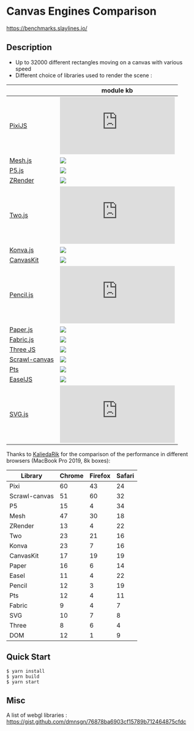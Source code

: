 # Canvas Engines Comparison

https://benchmarks.slaylines.io/

## Description

- Up to 32000 different rectangles moving on a canvas with various speed
- Different choice of libraries used to render the scene :

|                                                            | module kb                                                  |
| ---------------------------------------------------------- | ---------------------------------------------------------- |
| [PixiJS](https://www.pixijs.com)                           | ![](https://badgen.net/bundlephobia/min/pixi.js)           |
| [Mesh.js](https://github.com/mesh-js/mesh.js)              | ![](https://badgen.net/bundlephobia/min/@mesh.js/core)     |
| [P5.js](https://p5js.org)                                  | ![](https://badgen.net/bundlephobia/min/p5)                |
| [ZRender](https://github.com/ecomfe/zrender)               | ![](https://badgen.net/bundlephobia/min/zrender)           |
| [Two.js](https://two.js.org/)                              | ![](https://badgen.net/bundlephobia/min/two.js)            |
| [Konva.js](https://konvajs.org/)                           | ![](https://badgen.net/bundlephobia/min/konva)             |
| [CanvasKit](https://skia.org/docs/user/modules/canvaskit/) | ![](https://badgen.net/bundlephobia/min/canvaskit-wasm)    |
| [Pencil.js](https://pencil.js.org/)                        | ![](https://badgen.net/bundlephobia/min/pencil.js)         |
| [Paper.js](http://paperjs.org/)                            | ![](https://badgen.net/bundlephobia/min/paper)             |
| [Fabric.js](http://fabricjs.com/)                          | ![](https://badgen.net/bundlephobia/min/fabric)            |
| [Three JS](https://threejs.org/)                           | ![](https://badgen.net/bundlephobia/min/three)             |
| [Scrawl-canvas](https://scrawl-v8.rikweb.org.uk/)          | ![](https://badgen.net/bundlephobia/min/scrawl-canvas)     |
| [Pts](https://github.com/williamngan/pts)                  | ![](https://badgen.net/bundlephobia/min/pts)               |
| [EaselJS](https://github.com/CreateJS/EaselJS)             | ![](https://badgen.net/bundlephobia/min/@createjs/easeljs) |
| [SVG.js](https://github.com/svgdotjs/svg.js)               | ![](https://badgen.net/bundlephobia/min/@svgdotjs/svg.js)  |


Thanks to [KaliedaRik](https://github.com/KaliedaRik) for the comparison of the performance in different browsers (MacBook Pro 2019, 8k boxes):

| Library | Chrome | Firefox | Safari |
| --- | --- | --- | --- |
| Pixi | 60 | 43 | 24 |
| Scrawl-canvas | 51 | 60 | 32 |
| P5 | 15 | 4 | 34 |
| Mesh | 47 | 30 | 18 |
| ZRender | 13 | 4 | 22 |
| Two | 23 | 21 | 16 |
| Konva | 23 | 7 | 16 |
| CanvasKit | 17 | 19 | 19 |
| Paper | 16 | 6 | 14 |
| Easel | 11 | 4 | 22 |
| Pencil | 12 | 3 | 19 |
| Pts | 12 | 4 | 11 |
| Fabric | 9 | 4 | 7 |
| SVG | 10 | 7 | 8 |
| Three | 8 | 6 | 4 |
| DOM | 12 | 1 | 9 |


## Quick Start

```
$ yarn install
$ yarn build
$ yarn start
```

## Misc

A list of webgl libraries : https://gist.github.com/dmnsgn/76878ba6903cf15789b712464875cfdc
